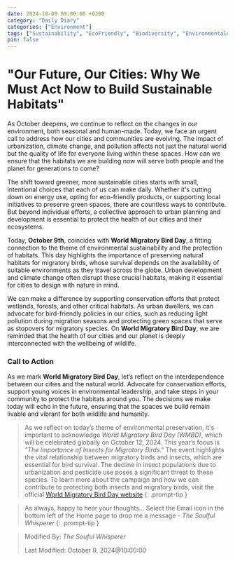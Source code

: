 ```yaml
---
date: 2024-10-09 09:00:00 +0200
category: "Daily Diary"
categories: ["Environment"]
tags: ["Sustainability", "EcoFriendly", "Biodiversity", "EnvironmentalAwareness", "HabitatProtection", "WorldMigratoryBirdDay", "YouthForThePlanet"]
pin: false
---
```


# "Our Future, Our Cities: Why We Must Act Now to Build Sustainable Habitats"

As October deepens, we continue to reflect on the changes in our environment, both seasonal and human-made. Today, we face an urgent call to address how our cities and communities are evolving. The impact of urbanization, climate change, and pollution affects not just the natural world but the quality of life for everyone living within these spaces. How can we ensure that the habitats we are building now will serve both people and the planet for generations to come?

The shift toward greener, more sustainable cities starts with small, intentional choices that each of us can make daily. Whether it's cutting down on energy use, opting for eco-friendly products, or supporting local initiatives to preserve green spaces, there are countless ways to contribute. But beyond individual efforts, a collective approach to urban planning and development is essential to protect the health of our cities and their ecosystems.

Today, **October 9th**, coincides with **World Migratory Bird Day**, a fitting connection to the theme of environmental sustainability and the protection of habitats. This day highlights the importance of preserving natural habitats for migratory birds, whose survival depends on the availability of suitable environments as they travel across the globe. Urban development and climate change often disrupt these crucial habitats, making it essential for cities to design with nature in mind.

We can make a difference by supporting conservation efforts that protect wetlands, forests, and other critical habitats. As urban dwellers, we can advocate for bird-friendly policies in our cities, such as reducing light pollution during migration seasons and protecting green spaces that serve as stopovers for migratory species. On **World Migratory Bird Day**, we are reminded that the health of our cities and our planet is deeply interconnected with the wellbeing of wildlife.

### Call to Action

As we mark **World Migratory Bird Day**, let’s reflect on the interdependence between our cities and the natural world. Advocate for conservation efforts, support young voices in environmental leadership, and take steps in your community to protect the habitats around you. The decisions we make today will echo in the future, ensuring that the spaces we build remain livable and vibrant for both wildlife and humanity.

>As we reflect on today’s theme of environmental preservation, it's important to acknowledge *World Migratory Bird Day (WMBD)*, which will be celebrated globally on October 12, 2024. This year’s focus is *"The Importance of Insects for Migratory Birds."* The event highlights the vital relationship between migratory birds and insects, which are essential for bird survival. The decline in insect populations due to urbanization and pesticide use poses a significant threat to these species.
>To learn more about the campaign and how we can contribute to protecting both insects and migratory birds, visit the official [World Migratory Bird Day website](https://www.worldmigratorybirdday.org)
{: .prompt-tip }

> As always, happy to hear your thoughts... Select the Email icon in the bottom left of the Home page to drop me a message - _The Soulful Whisperer_
{: .prompt-tip }

>
> Modified By: _The Souful Whisperer_ 
> 
> Last Modified: October 9, 2024@10:00:00
